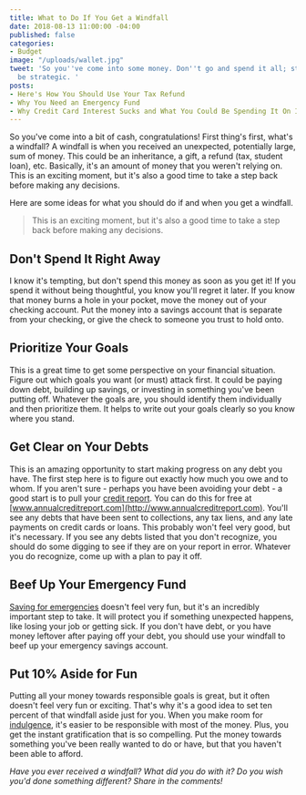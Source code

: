 ```yaml
---
title: What to Do If You Get a Windfall
date: 2018-08-13 11:00:00 -04:00
published: false
categories:
- Budget
image: "/uploads/wallet.jpg"
tweet: 'So you''ve come into some money. Don''t go and spend it all; step back and
  be strategic. '
posts:
- Here's How You Should Use Your Tax Refund
- Why You Need an Emergency Fund
- Why Credit Card Interest Sucks and What You Could Be Spending It On Instead
---
```


So you've come into a bit of cash, congratulations! First thing's first, what's a windfall? A windfall is when you received an unexpected, potentially large, sum of money. This could be an inheritance, a gift, a refund (tax, student loan), etc. Basically, it's an amount of money that you weren't relying on. This is an exciting moment, but it's also a good time to take a step back before making any decisions.

Here are some ideas for what you should do if and when you get a windfall.

> This is an exciting moment, but it's also a good time to take a step back before making any decisions.

## Don't Spend It Right Away

I know it's tempting, but don't spend this money as soon as you get it! If you spend it without being thoughtful, you know you'll regret it later. If you know that money burns a hole in your pocket, move the money out of your checking account. Put the money into a savings account that is separate from your checking, or give the check to someone you trust to hold onto.

## Prioritize Your Goals

This is a great time to get some perspective on your financial situation. Figure out which goals you want (or must) attack first. It could be paying down debt, building up savings, or investing in something you've been putting off. Whatever the goals are, you should identify them individually and then prioritize them. It helps to write out your goals clearly so you know where you stand.

## Get Clear on Your Debts

This is an amazing opportunity to start making progress on any debt you have. The first step here is to figure out exactly how much you owe and to whom. If you aren't sure - perhaps you have been avoiding your debt - a good start is to pull your [credit report](https://www.maggiegermano.com/blog/the-difference-between-your-credit-score-and-your-credit-report/). You can do this for free at [www.annualcreditreport.com](http://www.annualcreditreport.com). You'll see any debts that have been sent to collections, any tax liens, and any late payments on credit cards or loans. This probably won't feel very good, but it's necessary. If you see any debts listed that you don't recognize, you should do some digging to see if they are on your report in error. Whatever you do recognize, come up with a plan to pay it off. 

## Beef Up Your Emergency Fund

[Saving for emergencies](https://www.maggiegermano.com/blog/you-need-an-emergency-fund) doesn't feel very fun, but it's an incredibly important step to take. It will protect you if something unexpected happens, like losing your job or getting sick. If you don't have debt, or you have money leftover after paying off your debt, you should use your windfall to beef up your emergency savings account. 

## Put 10% Aside for Fun

Putting all your money towards responsible goals is great, but it often doesn't feel very fun or exciting. That's why it's a good idea to set ten percent of that windfall aside just for you. When you make room for [indulgence](https://www.maggiegermano.com/blog/why-spending-money-on-happy-is-worth-it/), it's easier to be responsible with most of the money. Plus, you get the instant gratification that is so compelling. Put the money towards something you've been really wanted to do or have, but that you haven't been able to afford. 

*Have you ever received a windfall? What did you do with it? Do you wish you'd done something different? Share in the comments!*